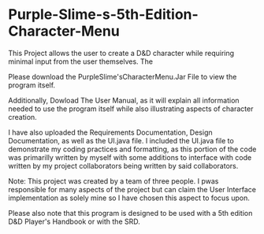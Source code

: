 # Purple-Slime-s-5th-Edition-Character-Menu
This Project allows the user to create a D&D character while requiring minimal input from the user themselves. The 

Please download the PurpleSlime'sCharacterMenu.Jar File to view the program itself.

Additionally, Dowload The User Manual, as it will explain all information needed to use the program itself while also illustrating aspects of character creation.

I have also uploaded the Requirements Documentation, Design Documentation, as well as the UI.java file. 
I included the UI.java file to demonstrate my coding practices and formatting, as this portion of the code was primarilly written by myself with some additions to interface
with code written by my project collaborators being written by said collaborators.

Note: This project was created by a team of three people. I pwas responsible for many aspects of the project but can claim the User Interface implementation as solely mine so I have chosen this aspect to focus upon.

Please also note that this program is designed to be used with a 5th edition D&D Player's Handbook or with the SRD.

